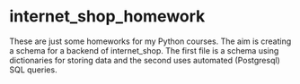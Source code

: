 # internet_shop_homework

These are just some homeworks for my Python courses. The aim is creating a schema for a backend of internet_shop. The first file is a schema using dictionaries for storing data and the second uses automated (Postgresql) SQL queries.
